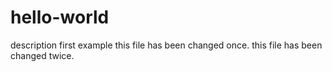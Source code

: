 # hello-world
description first example
this file has been changed once.
this file has been changed twice.
